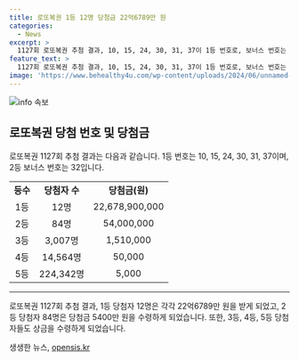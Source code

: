 ```yaml
---
title: 로또복권 1등 12명 당첨금 22억6789만 원
categories:
  - News
excerpt: >
  1127회 로또복권 추첨 결과, 10, 15, 24, 30, 31, 37이 1등 번호로, 보너스 번호는 32로 결정됐다. 1등 당첨자 12명이 각각 22억6789만 원을 받게 되었고, 2등은 84명에 5400만 원, 3등은 3007명에 151만 원이 지급된 것으로 알려졌다. 4등과 5등 당첨자도 총 18만2070명에게 상금이 지급될 예정이다.
feature_text: >
  1127회 로또복권 추첨 결과, 10, 15, 24, 30, 31, 37이 1등 번호로, 보너스 번호는 32로 결정됐다. 1등 당첨자 12명이 각각 22억6789만 원을 받게 되었고, 2등은 84명에 5400만 원, 3등은 3007명에 151만 원이 지급된 것으로 알려졌다. 4등과 5등 당첨자도 총 18만2070명에게 상금이 지급될 예정이다.
image: 'https://www.behealthy4u.com/wp-content/uploads/2024/06/unnamed-file.png'
---
```


<p><img src="https://www.behealthy4u.com/wp-content/uploads/2024/06/unnamed-file.png" alt="info 속보" /></p>

<h2 data-ke-size="size26">로또복권 당첨 번호 및 당첨금</h2>

<p data-ke-size="size16">로또복권 1127회 추첨 결과는 다음과 같습니다. 1등 번호는 10, 15, 24, 30, 31, 37이며, 2등 보너스 번호는 32입니다.</p>

<table>
    <tr>
        <td style="text-align: center; height: 17px;"><b>등수</b></td>
        <td style="text-align: center; height: 17px;"><b>당첨자 수</b></td>
        <td style="text-align: center; height: 17px;"><b>당첨금(원)</b></td>
    </tr>
    <tr>
        <td style="text-align: center; height: 17px;">1등</td>
        <td style="text-align: center; height: 17px;">12명</td>
        <td style="text-align: center; height: 17px;">22,678,900,000</td>
    </tr>
    <tr>
        <td style="text-align: center; height: 17px;">2등</td>
        <td style="text-align: center; height: 17px;">84명</td>
        <td style="text-align: center; height: 17px;">54,000,000</td>
    </tr>
    <tr>
        <td style="text-align: center; height: 17px;">3등</td>
        <td style="text-align: center; height: 17px;">3,007명</td>
        <td style="text-align: center; height: 17px;">1,510,000</td>
    </tr>
    <tr>
        <td style="text-align: center; height: 17px;">4등</td>
        <td style="text-align: center; height: 17px;">14,564명</td>
        <td style="text-align: center; height: 17px;">50,000</td>
    </tr>
    <tr>
        <td style="text-align: center; height: 17px;">5등</td>
        <td style="text-align: center; height: 17px;">224,342명</td>
        <td style="text-align: center; height: 17px;">5,000</td>
    </tr>
</table>

<hr>

<p data-ke-size="size16">로또복권 1127회 추첨 결과, 1등 당첨자 12명은 각각 22억6789만 원을 받게 되었고, 2등 당첨자 84명은 당첨금 5400만 원을 수령하게 되었습니다. 또한, 3등, 4등, 5등 당첨자들도 상금을 수령하게 되었습니다.</p>
생생한 뉴스, <a href="https://opensis.kr" rel="dofollow">opensis.kr</a>


